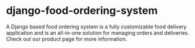 # django-food-ordering-system
A Django based food ordering system is a fully customizable food delivery application and is an all-in-one solution for managing orders and deliveries. Check out our product page for more information.

